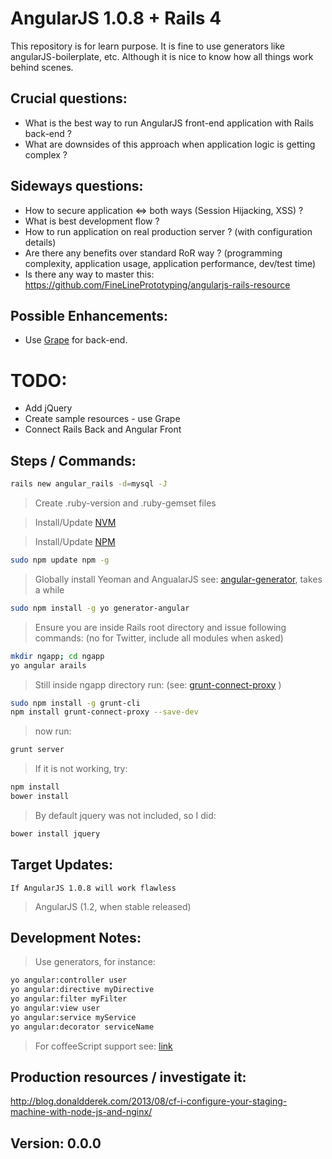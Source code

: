 AngularJS 1.0.8 + Rails 4
=========================

This repository is for learn purpose. It is fine to use generators like angularJS-boilerplate, etc. Although it is nice
to know how all things work behind scenes.

Crucial questions:
------------------

* What is the best way to run AngularJS front-end application with Rails back-end ?
* What are downsides of this approach when application logic is getting complex ?

Sideways questions:
-------------------

* How to secure application <=> both ways (Session Hijacking, XSS) ?
* What is best development flow ?
* How to run application on real production server ? (with configuration details)
* Are there any benefits over standard RoR way ? (programming complexity, application usage, application performance, dev/test time)
* Is there any way to master this: https://github.com/FineLinePrototyping/angularjs-rails-resource

Possible Enhancements:
----------------------

* Use [Grape](https://github.com/intridea/grape) for back-end.

TODO:
=====

* Add jQuery
* Create sample resources - use Grape
* Connect Rails Back and Angular Front


Steps / Commands:
---------------------------------

~~~bash
rails new angular_rails -d=mysql -J
~~~

> Create .ruby-version and .ruby-gemset files

> Install/Update [NVM](https://github.com/creationix/nvm)

> Install/Update [NPM](http://stackoverflow.com/questions/6237295/how-can-i-update-nodejs-and-npm-for-the-next-versions)

~~~bash
sudo npm update npm -g
~~~

> Globally install Yeoman and AngualarJS see: [angular-generator](https://github.com/yeoman/generator-angular), takes a while

~~~bash
sudo npm install -g yo generator-angular
~~~

> Ensure you are inside Rails root directory and issue following commands: (no for Twitter, include all modules when asked)

~~~bash
mkdir ngapp; cd ngapp
yo angular arails
~~~

> Still inside ngapp directory run: (see: [grunt-connect-proxy](https://github.com/drewzboto/grunt-connect-proxy) )

~~~bash
sudo npm install -g grunt-cli
npm install grunt-connect-proxy --save-dev
~~~

> now run:
~~~bash
grunt server
~~~

> If it is not working, try:

~~~bash
npm install
bower install
~~~

> By default jquery was not included, so I did:

~~~bash
bower install jquery
~~~


Target Updates:
---------------

`If AngularJS 1.0.8 will work flawless`

> AngularJS (1.2, when stable released)

Development Notes:
------------------

> Use generators, for instance:

~~~bash
yo angular:controller user
yo angular:directive myDirective
yo angular:filter myFilter
yo angular:view user
yo angular:service myService
yo angular:decorator serviceName
~~~

> For coffeeScript support see: [link](https://github.com/yeoman/generator-angular#coffeescript)



Production resources / investigate it:
--------------------------------------
http://blog.donaldderek.com/2013/08/cf-i-configure-your-staging-machine-with-node-js-and-nginx/


Version: 0.0.0
-------